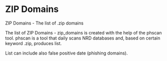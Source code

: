 # ZIP Domains
ZIP Domains - The list of .zip domains

The list of ZIP Domains - zip_domains is created with the help of the phscan tool. phscan is a tool that daily scans NRD databases and, based on certain keyword .zip, produces list.

List can include also false positive date (phishing domains).
